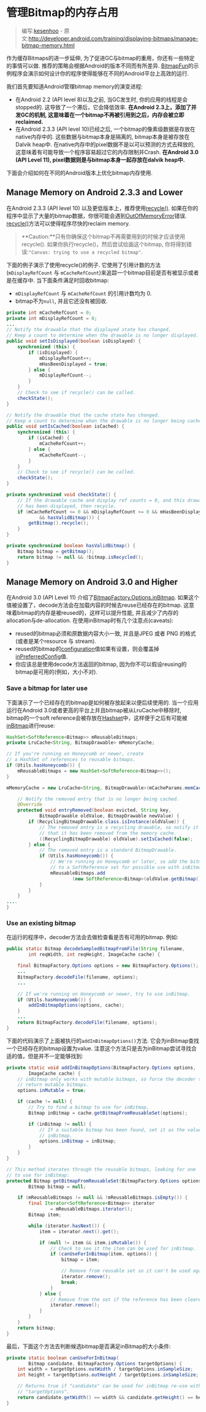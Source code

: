 # 管理Bitmap的内存占用

> 编写:[kesenhoo](https://github.com/kesenhoo) - 原文:<http://developer.android.com/training/displaying-bitmaps/manage-bitmap-memory.html>

作为缓存Bitmaps的进一步延伸, 为了促进GC与bitmap的重用，你还有一些特定的事情可以做. 推荐的策略会根据Android的版本不同而有所差异. [BitmapFun](http://developer.android.com/shareables/training/BitmapFun.zip)的示例程序会演示如何设计你的程序使得能够在不同的Android平台上高效的运行.

我们首先要知道Android管理bitmap memory的演变进程:

* 在Android 2.2 (API level 8)以及之前, 当GC发生时, 你的应用的线程是会stopped的. 这导致了一个滞后，它会降低效率. **在Android 2.3上，添加了并发GC的机制, 这意味着在一个bitmap不再被引用到之后，内存会被立即reclaimed.**
* 在Android 2.3.3 (API level 10)已经之后, 一个bitmap的像素级数据是存放在native内存中的. 这些数据与bitmap本身是隔离的, bitmap本身是被存放在Dalvik heap中. 在native内存中的pixel数据不是以可以预测的方式去释放的, 这意味着有可能导致一个程序容易超过它的内存限制并Crash. **在Android 3.0 (API Level 11), pixel数据则是与bitmap本身一起存放在dalvik heap中.**

下面会介绍如何在不同的Android版本上优化bitmap内存使用.

<!-- more -->

## Manage Memory on Android 2.3.3 and Lower
在Android 2.3.3 (API level 10) 以及更低版本上，推荐使用<a href="http://developer.android.com/reference/android/graphics/Bitmap.html#recycle()">recycle()</a>. 如果在你的程序中显示了大量的bitmap数据，你很可能会遇到[OutOfMemoryError](http://developer.android.com/reference/java/lang/OutOfMemoryError.html)错误. <a href="http://developer.android.com/reference/android/graphics/Bitmap.html#recycle()">recycle()</a>方法可以使得程序尽快的reclaim memory.
> **Caution:**只有你确保这个bitmap不再需要用到的时候才应该使用recycle(). 如果你执行recycle()，然后尝试绘画这个bitmap, 你将得到错误:`"Canvas: trying to use a recycled bitmap"`.

下面的例子演示了使用recycle()的例子. 它使用了引用计数的方法(`mDisplayRefCount` 与 `mCacheRefCount`)来追踪一个bitmap目前是否有被显示或者是在缓存中. 当下面条件满足时回收bitmap:

* `mDisplayRefCount` 与 `mCacheRefCount` 的引用计数均为 0.
* bitmap不为`null`, 并且它还没有被回收.

```java
private int mCacheRefCount = 0;
private int mDisplayRefCount = 0;
...
// Notify the drawable that the displayed state has changed.
// Keep a count to determine when the drawable is no longer displayed.
public void setIsDisplayed(boolean isDisplayed) {
    synchronized (this) {
        if (isDisplayed) {
            mDisplayRefCount++;
            mHasBeenDisplayed = true;
        } else {
            mDisplayRefCount--;
        }
    }
    // Check to see if recycle() can be called.
    checkState();
}

// Notify the drawable that the cache state has changed.
// Keep a count to determine when the drawable is no longer being cached.
public void setIsCached(boolean isCached) {
    synchronized (this) {
        if (isCached) {
            mCacheRefCount++;
        } else {
            mCacheRefCount--;
        }
    }
    // Check to see if recycle() can be called.
    checkState();
}

private synchronized void checkState() {
    // If the drawable cache and display ref counts = 0, and this drawable
    // has been displayed, then recycle.
    if (mCacheRefCount <= 0 && mDisplayRefCount <= 0 && mHasBeenDisplayed
            && hasValidBitmap()) {
        getBitmap().recycle();
    }
}

private synchronized boolean hasValidBitmap() {
    Bitmap bitmap = getBitmap();
    return bitmap != null && !bitmap.isRecycled();
}
```

## Manage Memory on Android 3.0 and Higher
在Android 3.0 (API Level 11) 介绍了[BitmapFactory.Options.inBitmap](http://developer.android.com/reference/android/graphics/BitmapFactory.Options.html#inBitmap). 如果这个值被设置了，decode方法会在加载内容的时候去reuse已经存在的bitmap. 这意味着bitmap的内存是被reused的，这样可以提升性能, 并且减少了内存的allocation与de-allocation. 在使用inBitmap时有几个注意点(caveats):

* reused的bitmap必须和原数据内容大小一致, 并且是JPEG 或者 PNG 的格式 (或者是某个resource 与 stream).
* reused的bitmap的[configuration](http://developer.android.com/reference/android/graphics/Bitmap.Config.html)值如果有设置，则会覆盖掉[inPreferredConfig](http://developer.android.com/reference/android/graphics/BitmapFactory.Options.html#inPreferredConfig)值.
* 你应该总是使用decode方法返回的bitmap, 因为你不可以假设reusing的bitmap是可用的(例如，大小不对).

### Save a bitmap for later use
下面演示了一个已经存在的bitmap是如何被存放起来以便后续使用的. 当一个应用运行在Android 3.0或者更高的平台上并且bitmap被从LruCache中移除时, bitmap的一个soft reference会被存放在[Hashset](http://developer.android.com/reference/java/util/HashSet.html)中，这样便于之后有可能被[inBitmap](http://developer.android.com/reference/android/graphics/BitmapFactory.Options.html#inBitmap)进行reuse:

```java
HashSet<SoftReference<Bitmap>> mReusableBitmaps;
private LruCache<String, BitmapDrawable> mMemoryCache;

// If you're running on Honeycomb or newer, create
// a HashSet of references to reusable bitmaps.
if (Utils.hasHoneycomb()) {
    mReusableBitmaps = new HashSet<SoftReference<Bitmap>>();
}

mMemoryCache = new LruCache<String, BitmapDrawable>(mCacheParams.memCacheSize) {

    // Notify the removed entry that is no longer being cached.
    @Override
    protected void entryRemoved(boolean evicted, String key,
            BitmapDrawable oldValue, BitmapDrawable newValue) {
        if (RecyclingBitmapDrawable.class.isInstance(oldValue)) {
            // The removed entry is a recycling drawable, so notify it
            // that it has been removed from the memory cache.
            ((RecyclingBitmapDrawable) oldValue).setIsCached(false);
        } else {
            // The removed entry is a standard BitmapDrawable.
            if (Utils.hasHoneycomb()) {
                // We're running on Honeycomb or later, so add the bitmap
                // to a SoftReference set for possible use with inBitmap later.
                mReusableBitmaps.add
                        (new SoftReference<Bitmap>(oldValue.getBitmap()));
            }
        }
    }
....
}
```

### Use an existing bitmap
在运行的程序中，decoder方法会去做检查看是否有可用的bitmap. 例如:

```java
public static Bitmap decodeSampledBitmapFromFile(String filename,
        int reqWidth, int reqHeight, ImageCache cache) {

    final BitmapFactory.Options options = new BitmapFactory.Options();
    ...
    BitmapFactory.decodeFile(filename, options);
    ...

    // If we're running on Honeycomb or newer, try to use inBitmap.
    if (Utils.hasHoneycomb()) {
        addInBitmapOptions(options, cache);
    }
    ...
    return BitmapFactory.decodeFile(filename, options);
}
```

下面的代码演示了上面被执行的`addInBitmapOptions()`方法. 它会为inBitmap查找一个已经存在的bitmap设置为value. 注意这个方法只是去为inBitmap尝试寻找合适的值，但是并不一定能够找到:

```java
private static void addInBitmapOptions(BitmapFactory.Options options,
        ImageCache cache) {
    // inBitmap only works with mutable bitmaps, so force the decoder to
    // return mutable bitmaps.
    options.inMutable = true;

    if (cache != null) {
        // Try to find a bitmap to use for inBitmap.
        Bitmap inBitmap = cache.getBitmapFromReusableSet(options);

        if (inBitmap != null) {
            // If a suitable bitmap has been found, set it as the value of
            // inBitmap.
            options.inBitmap = inBitmap;
        }
    }
}

// This method iterates through the reusable bitmaps, looking for one
// to use for inBitmap:
protected Bitmap getBitmapFromReusableSet(BitmapFactory.Options options) {
        Bitmap bitmap = null;

    if (mReusableBitmaps != null && !mReusableBitmaps.isEmpty()) {
        final Iterator<SoftReference<Bitmap>> iterator
                = mReusableBitmaps.iterator();
        Bitmap item;

        while (iterator.hasNext()) {
            item = iterator.next().get();

            if (null != item && item.isMutable()) {
                // Check to see it the item can be used for inBitmap.
                if (canUseForInBitmap(item, options)) {
                    bitmap = item;

                    // Remove from reusable set so it can't be used again.
                    iterator.remove();
                    break;
                }
            } else {
                // Remove from the set if the reference has been cleared.
                iterator.remove();
            }
        }
    }
    return bitmap;
}
```

最后，下面这个方法去判断候选bitmap是否满足inBitmap的大小条件:

```java
private static boolean canUseForInBitmap(
        Bitmap candidate, BitmapFactory.Options targetOptions) {
    int width = targetOptions.outWidth / targetOptions.inSampleSize;
    int height = targetOptions.outHeight / targetOptions.inSampleSize;

    // Returns true if "candidate" can be used for inBitmap re-use with
    // "targetOptions".
    return candidate.getWidth() == width && candidate.getHeight() == height;
}
```
